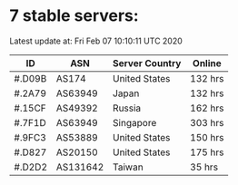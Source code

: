 # 7 stable servers:

Latest update at: Fri Feb 07 10:10:11 UTC 2020

| ID | ASN | Server Country | Online |
| -- | --- | -------------- | ------ |
| #.D09B | AS174 | United States | 132 hrs |
| #.2A79 | AS63949 | Japan | 132 hrs |
| #.15CF | AS49392 | Russia | 162 hrs |
| #.7F1D | AS63949 | Singapore | 303 hrs |
| #.9FC3 | AS53889 | United States | 150 hrs |
| #.D827 | AS20150 | United States | 175 hrs |
| #.D2D2 | AS131642 | Taiwan | 35 hrs |

